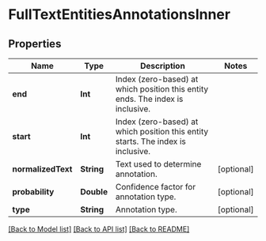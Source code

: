# FullTextEntitiesAnnotationsInner

## Properties
Name | Type | Description | Notes
------------ | ------------- | ------------- | -------------
**end** | **Int** | Index (zero-based) at which position this entity ends.  The index is inclusive. | 
**start** | **Int** | Index (zero-based) at which position this entity starts.  The index is inclusive. | 
**normalizedText** | **String** | Text used to determine annotation. | [optional] 
**probability** | **Double** | Confidence factor for annotation type. | [optional] 
**type** | **String** | Annotation type. | [optional] 

[[Back to Model list]](../README.md#documentation-for-models) [[Back to API list]](../README.md#documentation-for-api-endpoints) [[Back to README]](../README.md)


